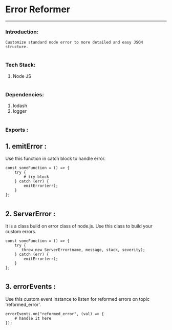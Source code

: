 # Error Reformer

---

### Introduction:

    Customize standard node error to more detailed and easy JSON structure.

#

### Tech Stack:

1. Node JS

#

### Dependencies:

1. lodash
2. logger

#

### Exports :

## 1. emitError :

Use this function in catch block to handle error.

```
const someFunction = () => {
    try {
        # try block
    } catch (err) {
        emitError(err);
    }
};
```

#

## 2. ServerError :

It is a class build on error class of node.js. Use this class to build your custom errors.

```
const someFunction = () => {
    try {
       throw new ServerError(name, message, stack, severity);
    } catch (err) {
        emitError(err);
    }
};
```

#

## 3. errorEvents :

Use this custom event instance to listen for reformed errors on topic 'reformed_error'.

```
errorEvents.on("reformed_error", (val) => {
    # handle it here
});
```
